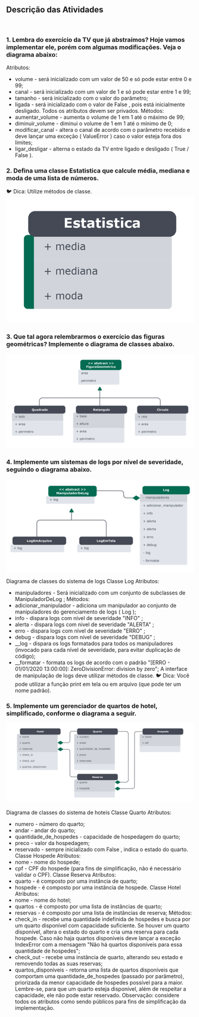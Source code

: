 ## Descrição das Atividades
<br>

### 1. Lembra do exercício da TV que já abstraímos? Hoje vamos implementar ele, porém com algumas modificações. Veja o diagrama abaixo:
Atributos:
* volume - será inicializado com um valor de 50 e só pode estar entre 0 e 99;
* canal - será inicializado com um valor de 1 e só pode estar entre 1 e 99;
* tamanho - será inicializado com o valor do parâmetro;
* ligada - será inicializado com o valor de False , pois está inicialmente desligado.
Todos os atributos devem ser privados.
Métodos:
* aumentar_volume - aumenta o volume de 1 em 1 até o máximo de 99;
* diminuir_volume - diminui o volume de 1 em 1 até o mínimo de 0;
* modificar_canal - altera o canal de acordo com o parâmetro recebido e deve lançar uma exceção ( ValueError ) caso o valor esteja fora dos limites;
* ligar_desligar - alterna o estado da TV entre ligado e desligado ( True / False ).

### 2. Defina uma classe Estatistica que calcule média, mediana e moda de uma lista de números.
🐦 Dica: Utilize métodos de classe.
![exercicio2](Imagens/estatistica-uml.png)

### 3. Que tal agora relembrarmos o exercício das figuras geométricas? Implemente o diagrama de classes abaixo.
![exercicio3](Imagens/figuras-geometricas-uml.png)

### 4. Implemente um sistemas de logs por nível de severidade, seguindo o diagrama abaixo.
![exercicio4](Imagens/log-uml.png)

Diagrama de classes do sistema de logs
Classe Log
Atributos:
* manipuladores - Será inicializado com um conjunto de subclasses de ManipuladorDeLog ;
Métodos:
* adicionar_manipulador - adiciona um manipulador ao conjunto de manipuladores do gerenciamento de logs ( Log );
* info - dispara logs com nível de severidade "INFO" ;
* alerta - dispara logs com nível de severidade "ALERTA" ;
* erro - dispara logs com nível de severidade "ERRO" ;
* debug - dispara logs com nível de severidade "DEBUG" ;
* __log - dispara os logs formatados para todos os manipuladores (invocado para cada nível de severidade, para evitar duplicação de código);
* __formatar - formata os logs de acordo com o padrão "[ERRO - 01/01/2020 13:00:00]: ZeroDivisionError: division by zero";
A interface de manipulação de logs deve utilizar métodos de classe.
🐦 Dica: Você pode utilizar a função print em tela ou em arquivo (que pode ter um nome padrão).


### 5. Implemente um gerenciador de quartos de hotel, simplificado, conforme o diagrama a seguir.
![exercicio5](Imagens/hotel-uml.png)

Diagrama de classes do sistema de hoteis
Classe Quarto
Atributos:
* numero - número do quarto;
* andar - andar do quarto;
* quantidade_de_hospedes - capacidade de hospedagem do quarto;
* preco - valor da hospedagem;
* reservado - sempre inicializado com False , indica o estado do quarto.
Classe Hospede
Atributos:
* nome - nome do hospede;
* cpf - CPF do hospede (para fins de simplificação, não é necessário validar o CPF).
Classe Reserva
Atributos:
* quarto - é composto por uma instância de quarto;
* hospede - é composto por uma instância de hospede.
Classe Hotel
Atributos:
* nome - nome do hotel;
* quartos - é composto por uma lista de instâncias de quarto;
* reservas - é composto por uma lista de instâncias de reserva;
Métodos:
* check_in - recebe uma quantidade indefinida de hospedes e busca por um quarto disponível com capacidade suficiente. Se houver um quarto disponível, altera o estado do quarto e cria uma reserva para cada hospede. Caso não haja quartos disponíveis deve lançar a exceção IndexError com a mensagem "Não há quartos disponíveis para essa quantidade de hospedes";
* check_out - recebe uma instância de quarto, alterando seu estado e removendo todas as suas reservas;
* quartos_disponiveis - retorna uma lista de quartos disponíveis que comportam uma quantidade_de_hospedes (passado por parâmetro), priorizada da menor capacidade de hospedes possível para a maior. Lembre-se, para que um quarto esteja disponível, além de respeitar a capacidade, ele não pode estar reservado.
Observação: considere todos os atributos como sendo públicos para fins de simplificação da implementação.
